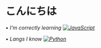 # こんにちは
• *I'm correctly learning [![JavaScript](https://img.shields.io/badge/-JavaScript-%232c3e50?style=flat-square&logo=javascript)](https://nodejs.org)*

• *Langs I know [![Python](https://img.shields.io/badge/-Python-%232c3e50?style=flat-square&logo=python)](https://python.org)*



